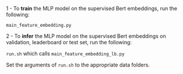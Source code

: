 1 - To **train** the MLP model on the supervised Bert embeddings, run the following:

`main_feature_embedding.py`

2 - To **infer** the MLP model on the supervised Bert embeddings on validation, leaderboard or test set, run the following:

`run.sh` which calls `main_feature_embedding_lb.py`

Set the arguments of `run.sh` to the appropriate data folders.
